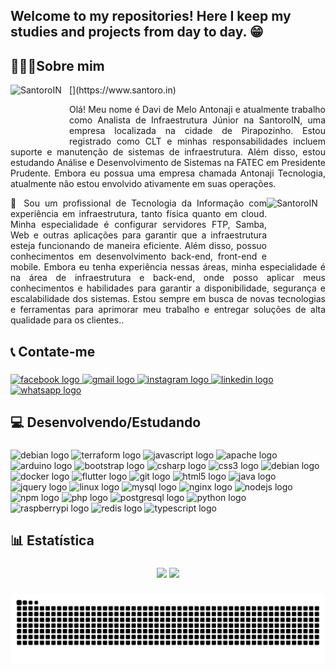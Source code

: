 <h2 align="left">Welcome to my repositories! Here I keep my studies and projects from day to day. 😁</h2>

###

<h2 align="left">👨🏻‍💻Sobre mim</h2>
[<img align="left" height="94px" width="94px" alt="SantoroIN" src="https://intranet.santoro.in/mysql57/themes/pmahomme/img/logo_left.png"/>](https://www.santoro.in)



      
<p align="justify">Olá! Meu nome é Davi de Melo Antonaji e atualmente trabalho como Analista de Infraestrutura Júnior na SantoroIN, uma empresa localizada na cidade de Pirapozinho. Estou registrado como CLT e minhas responsabilidades incluem suporte e manutenção de sistemas de infraestrutura. Além disso, estou estudando Análise e Desenvolvimento de Sistemas na FATEC em Presidente Prudente. Embora eu possua uma empresa chamada Antonaji Tecnologia, atualmente não estou envolvido ativamente em suas operações.</p>


[<img align="right" height="94px" width="94px" alt="SantoroIN" src="https://antonaji.com.br/img/favicon.png"/>](https://www.antonaji.com.br)
<p align="justify">💼 Sou um profissional de Tecnologia da Informação com experiência em infraestrutura, tanto física quanto em cloud. Minha especialidade é configurar servidores FTP, Samba, Web e outras aplicações para garantir que a infraestrutura esteja funcionando de maneira eficiente. Além disso, possuo conhecimentos em desenvolvimento back-end, front-end e mobile. Embora eu tenha experiência nessas áreas, minha especialidade é na área de infraestrutura e back-end, onde posso aplicar meus conhecimentos e habilidades para garantir a disponibilidade, segurança e escalabilidade dos sistemas. Estou sempre em busca de novas tecnologias e ferramentas para aprimorar meu trabalho e entregar soluções de alta qualidade para os clientes..</p>

###


<h2 align="left">📞 Contate-me</h2>

###

<div align="left">
  <a href="https://www.facebook.com/davi.antonaji.33/" target="_blank">
    <img src="https://raw.githubusercontent.com/maurodesouza/profile-readme-generator/master/src/assets/icons/social/facebook/default.svg" width="52" height="40" alt="facebook logo"  />
  </a>
  <a href="mailto:davi@antonaji.com.br" target="_blank">
    <img src="https://raw.githubusercontent.com/maurodesouza/profile-readme-generator/master/src/assets/icons/social/gmail/default.svg" width="52" height="40" alt="gmail logo"  />
  </a>
  <a href="https://www.instagram.com/daavi.antonaji/" target="_blank">
    <img src="https://raw.githubusercontent.com/maurodesouza/profile-readme-generator/master/src/assets/icons/social/instagram/default.svg" width="52" height="40" alt="instagram logo"  />
  </a>
  <a href="https://www.linkedin.com/in/davi-antonaji-373167188/" target="_blank">
    <img src="https://raw.githubusercontent.com/maurodesouza/profile-readme-generator/master/src/assets/icons/social/linkedin/default.svg" width="52" height="40" alt="linkedin logo"  />
  </a>
  <a href="http://api.whatsapp.com/send?phone=5518996901394" target="_blank">
    <img src="https://raw.githubusercontent.com/maurodesouza/profile-readme-generator/master/src/assets/icons/social/whatsapp/default.svg" width="52" height="40" alt="whatsapp logo"  />
  </a>
</div>

###

<h2 align="left">💻 Desenvolvendo/Estudando</h2>

###

<div align="left">
  
<img src="https://cdn.jsdelivr.net/gh/devicons/devicon/icons/debian/debian-original.svg" height="40" width="52" alt="debian logo" />
  <img src="https://cdn.jsdelivr.net/gh/devicons/devicon/icons/terraform/terraform-original.svg" height="40" width="52" alt="terraform logo"  />
  <img src="https://cdn.jsdelivr.net/gh/devicons/devicon/icons/javascript/javascript-original.svg" height="40" width="52" alt="javascript logo"  />
  <img src="https://cdn.jsdelivr.net/gh/devicons/devicon/icons/apache/apache-original.svg" height="40" width="52" alt="apache logo"  />
  <img src="https://cdn.jsdelivr.net/gh/devicons/devicon/icons/arduino/arduino-original.svg" height="40" width="52" alt="arduino logo"  />
  <img src="https://cdn.jsdelivr.net/gh/devicons/devicon/icons/bootstrap/bootstrap-original.svg" height="40" width="52" alt="bootstrap logo"  />
  <img src="https://cdn.jsdelivr.net/gh/devicons/devicon/icons/csharp/csharp-original.svg" height="40" width="52" alt="csharp logo"  />
  <img src="https://cdn.jsdelivr.net/gh/devicons/devicon/icons/css3/css3-original.svg" height="40" width="52" alt="css3 logo"  />
  <img src="https://cdn.jsdelivr.net/gh/devicons/devicon/icons/debian/debian-original.svg" height="40" width="52" alt="debian logo"  />
  <img src="https://cdn.jsdelivr.net/gh/devicons/devicon/icons/docker/docker-original.svg" height="40" width="52" alt="docker logo"  />
  <img src="https://cdn.jsdelivr.net/gh/devicons/devicon/icons/flutter/flutter-original.svg" height="40" width="52" alt="flutter logo"  />
  <img src="https://cdn.jsdelivr.net/gh/devicons/devicon/icons/git/git-original.svg" height="40" width="52" alt="git logo"  />
  <img src="https://cdn.jsdelivr.net/gh/devicons/devicon/icons/html5/html5-original.svg" height="40" width="52" alt="html5 logo"  />
  <img src="https://cdn.jsdelivr.net/gh/devicons/devicon/icons/java/java-original.svg" height="40" width="52" alt="java logo"  />
  <img src="https://cdn.jsdelivr.net/gh/devicons/devicon/icons/jquery/jquery-original.svg" height="40" width="52" alt="jquery logo"  />
  <img src="https://cdn.jsdelivr.net/gh/devicons/devicon/icons/linux/linux-original.svg" height="40" width="52" alt="linux logo"  />
  <img src="https://cdn.jsdelivr.net/gh/devicons/devicon/icons/mysql/mysql-original.svg" height="40" width="52" alt="mysql logo"  />
  <img src="https://cdn.jsdelivr.net/gh/devicons/devicon/icons/nginx/nginx-original.svg" height="40" width="52" alt="nginx logo"  />
  <img src="https://cdn.jsdelivr.net/gh/devicons/devicon/icons/nodejs/nodejs-original.svg" height="40" width="52" alt="nodejs logo"  />
  <img src="https://cdn.jsdelivr.net/gh/devicons/devicon/icons/npm/npm-original-wordmark.svg" height="40" width="52" alt="npm logo"  />
  <img src="https://cdn.jsdelivr.net/gh/devicons/devicon/icons/php/php-original.svg" height="40" width="52" alt="php logo"  />
  <img src="https://cdn.jsdelivr.net/gh/devicons/devicon/icons/postgresql/postgresql-original.svg" height="40" width="52" alt="postgresql logo"  />
  <img src="https://cdn.jsdelivr.net/gh/devicons/devicon/icons/python/python-original.svg" height="40" width="52" alt="python logo"  />
  <img src="https://cdn.jsdelivr.net/gh/devicons/devicon/icons/raspberrypi/raspberrypi-original.svg" height="40" width="52" alt="raspberrypi logo"  />
  <img src="https://cdn.jsdelivr.net/gh/devicons/devicon/icons/redis/redis-original.svg" height="40" width="52" alt="redis logo"  />
  <img src="https://cdn.jsdelivr.net/gh/devicons/devicon/icons/typescript/typescript-original.svg" height="40" width="52" alt="typescript logo"  />
</div>

###

<h2 align="left">📊 Estatística</h2>

###

<div align="center">
  <img height="175em"  src="https://github-readme-stats.vercel.app/api?username=DaviAntonaji&show_icons=true&theme=dark&include_all_commits=true&count_private=true"/>
  <img height="175em" src="https://github-readme-stats.vercel.app/api/top-langs/?username=DaviAntonaji&layout=compact&langs_count=7&theme=dark"/>
</div>

###

![github contribution grid snake animation](https://raw.githubusercontent.com/DaviAntonaji/DaviAntonaji/output/github-contribution-grid-snake.svg)

###
